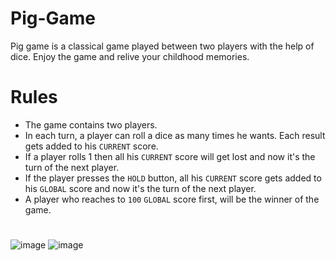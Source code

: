 # Pig-Game

Pig game is a classical game played between two players with the help of dice. Enjoy the game and relive your childhood memories.
# Rules 
- The game contains two players.
- In each turn, a player can roll a dice as many times he wants. Each result gets added to his ```CURRENT``` score.
- If a player rolls 1 then all his ```CURRENT``` score will get lost and now it's the turn of the next player.
- If the player presses the ```HOLD``` button, all his ```CURRENT``` score gets added to his ```GLOBAL``` score and now it's the turn of the next player.
- A player who reaches to ```100``` ```GLOBAL``` score first, will be the winner of the game.
#
![image](https://user-images.githubusercontent.com/90456532/221397394-3c8d0706-f4aa-4871-8e37-37186677a6c6.png)
![image](https://user-images.githubusercontent.com/90456532/221397475-5cab6949-4802-42a9-ba71-c33167c577f4.png)

